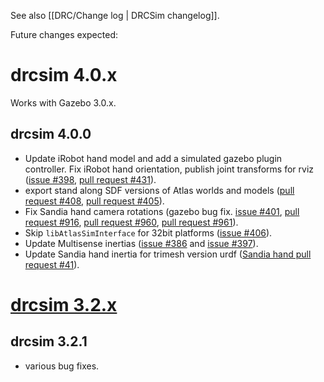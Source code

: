 See also [[DRC/Change log | DRCSim changelog]].

Future changes expected:

# drcsim 4.0.x

Works with Gazebo 3.0.x.

## drcsim 4.0.0

* Update iRobot hand model and add a simulated gazebo plugin controller.  Fix iRobot hand orientation, publish joint transforms for rviz ([issue #398](https://bitbucket.org/osrf/drcsim/issue/398/update_irobot_hand-left-hand-rotate-180deg), [pull request #431](https://bitbucket.org/osrf/drcsim/pull-request/431/make-irobot-hand-publish-joint-transforms/diff)).
* export stand along SDF versions of Atlas worlds and models ([pull request #408](https://bitbucket.org/osrf/drcsim/pull-request/408/add-standalone-versions-of-models/activity), [pull request #405](https://bitbucket.org/osrf/drcsim/issue/405/cant-insert-some-models-atlas-from-the)).
* Fix Sandia hand camera rotations (gazebo bug fix. [issue #401](https://bitbucket.org/osrf/drcsim/issue/401/sandra-hand-cameras-wrong-orientation), [pull request #916](https://bitbucket.org/osrf/gazebo/pull-request/916/fix-for-camera-rotation-bug-issue-920/diff), [pull request #960](https://bitbucket.org/osrf/gazebo/pull-request/960/add-test-from-camera_rotation_fix-branch/diff), [pull request #961](https://bitbucket.org/osrf/gazebo/pull-request/961)).
* Skip `libAtlasSimInterface` for 32bit platforms ([issue #406](https://bitbucket.org/osrf/drcsim/issue/406/do-not-install-libatlassiminterface-in)).
* Update Multisense inertias ([issue #386](https://bitbucket.org/osrf/drcsim/issue/386/multisense-sl-urdf-compatibility) and [issue #397](https://bitbucket.org/osrf/drcsim/issue/397/clarify-which-multisense-inertias-should)).
* Update Sandia hand inertia for trimesh version urdf ([Sandia hand pull request #41](https://bitbucket.org/osrf/sandia-hand/pull-request/41/address-drcsim-issue-400-https/diff)).


# [drcsim 3.2.x](http://gazebosim.org/wiki/DRC/Change_log#drcsim_3.2.x)

## drcsim 3.2.1

* various bug fixes.
